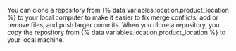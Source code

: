 You can clone a repository from {% data variables.location.product_location %} to your local computer to make it easier to fix merge conflicts, add or remove files, and push larger commits. When you clone a repository, you copy the repository from {% data variables.location.product_location %} to your local machine.
